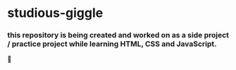# studious-giggle
### this repository is being created and worked on as a side project / practice project while learning HTML, CSS and JavaScript.
:fox_face: